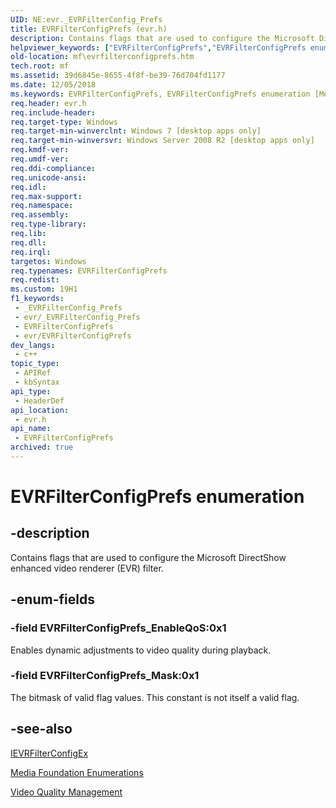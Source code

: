 ```yaml
---
UID: NE:evr._EVRFilterConfig_Prefs
title: EVRFilterConfigPrefs (evr.h)
description: Contains flags that are used to configure the Microsoft DirectShow enhanced video renderer (EVR) filter.
helpviewer_keywords: ["EVRFilterConfigPrefs","EVRFilterConfigPrefs enumeration [Media Foundation]","EVRFilterConfigPrefs_EnableQoS","EVRFilterConfigPrefs_Mask","evr/EVRFilterConfigPrefs","evr/EVRFilterConfigPrefs_EnableQoS","evr/EVRFilterConfigPrefs_Mask","mf.evrfilterconfigprefs"]
old-location: mf\evrfilterconfigprefs.htm
tech.root: mf
ms.assetid: 39d6845e-8655-4f8f-be39-76d704fd1177
ms.date: 12/05/2018
ms.keywords: EVRFilterConfigPrefs, EVRFilterConfigPrefs enumeration [Media Foundation], EVRFilterConfigPrefs_EnableQoS, EVRFilterConfigPrefs_Mask, evr/EVRFilterConfigPrefs, evr/EVRFilterConfigPrefs_EnableQoS, evr/EVRFilterConfigPrefs_Mask, mf.evrfilterconfigprefs
req.header: evr.h
req.include-header: 
req.target-type: Windows
req.target-min-winverclnt: Windows 7 [desktop apps only]
req.target-min-winversvr: Windows Server 2008 R2 [desktop apps only]
req.kmdf-ver: 
req.umdf-ver: 
req.ddi-compliance: 
req.unicode-ansi: 
req.idl: 
req.max-support: 
req.namespace: 
req.assembly: 
req.type-library: 
req.lib: 
req.dll: 
req.irql: 
targetos: Windows
req.typenames: EVRFilterConfigPrefs
req.redist: 
ms.custom: 19H1
f1_keywords:
 - _EVRFilterConfig_Prefs
 - evr/_EVRFilterConfig_Prefs
 - EVRFilterConfigPrefs
 - evr/EVRFilterConfigPrefs
dev_langs:
 - c++
topic_type:
 - APIRef
 - kbSyntax
api_type:
 - HeaderDef
api_location:
 - evr.h
api_name:
 - EVRFilterConfigPrefs
archived: true
---
```


# EVRFilterConfigPrefs enumeration


## -description

Contains flags that are used to configure the Microsoft DirectShow enhanced video renderer (EVR) filter.

## -enum-fields

### -field EVRFilterConfigPrefs_EnableQoS:0x1

Enables dynamic adjustments to video quality during playback.

### -field EVRFilterConfigPrefs_Mask:0x1

The bitmask of valid flag values. This constant is not itself a valid flag.

## -see-also

<a href="/windows/desktop/api/evr/nn-evr-ievrfilterconfigex">IEVRFilterConfigEx</a>



<a href="/windows/desktop/medfound/media-foundation-enumerations">Media Foundation Enumerations</a>



<a href="/windows/desktop/medfound/video-quality-management">Video Quality Management</a>
